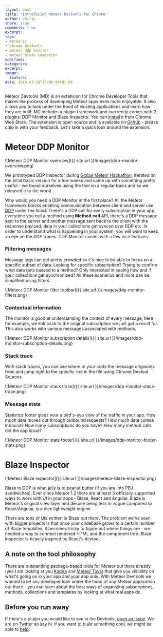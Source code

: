 ```yaml
---
layout: post
title: "Introducing Meteor Devtools for Chrome"
author: philip
share: true
comments: true
excerpt:
tags:
- meteorjs
- chrome devtools
- meteor ddp monitor
- meteor blaze inspector
modified:
categories: 
excerpt:
image:
  feature:
date: 2016-03-30T15:06:03+01:00
---
```

Meteor Devtools (MD) is an extension for Chrome Developer Tools that makes the process of developing Meteor apps even more enjoyable. It also allows you to look under the hood of existing applications and learn how they are built. MD includes a plugin framework and currrently comes with 2 plugins: DDP Monitor and Blaze Inspector. You can [install](https://chrome.google.com/webstore/detail/meteor-devtools/ippapidnnboiophakmmhkdlchoccbgje) it from Chrome Web Store. The extension is open source and is available on [Github](https://github.com/thebakeryio/meteor-devtools) - please chip in with your feedback. Let's take a quick look around the extension. 

# Meteor DDP Monitor

![Meteor DDP Monitor overview]({{ site.url }}/images/ddp-monitor-overview.png)

We prototyped DDP Inspector during [Global Meteor Hackathon](http://meteor-2015.devpost.com/), iterated on the intial basic version for a few weeks and came up with something pretty useful - we found ourselves using the tool on a regular basis and so we released it to the world.

Why would you need a DDP Monitor in the first place? All the Meteor framework blocks enabling communication between client and server use [DDP](https://www.meteor.com/ddp) under the hood. There's a DDP call for every subscription in your app; everytime you call a method using **Method.call** API, there's a DDP message sent to the server and another message sent back to the client with the response payload, data in your collections get synced over DDP etc. In order to understand what is happening in your system, you will want to keep an eye on the DDP traces. DDP Monitor comes with a few nice features:

### Filtering messages
Message logs can get pretty crowded so it's nice to be able to focus on a specific subset of data. Looking for specific subscription? Trying to confirm what data gets passed to a method? Only interested in seeing how and if your collections get synchronized? All these scenarios and more can be simplified using filters.

![Meteor DDP Monitor filter toolbar]({{ site.url }}/images/ddp-monitor-filters.png)

### Contextual information 
The monitor is good at understanding the context of every message, here for example, we link back to the original subscription we just got a result for. This also works with various messages associated with methods. 

![Meteor DDP Monitor subscription details]({{ site.url }}/images/ddp-monitor-subscription-details.png)

### Stack trace
With stack traces, you can see where in your code the message originates from and jump right to the specific line in the file using Chrome Devtool Sources 

![Meteor DDP Monitor stack trace]({{ site.url }}/images/ddp-monitor-stack-trace.png)

### Message stats
Statistics footer gives your a bird's-eye view of the traffic in your app. How much data moves out through outbound requests? How much data comes inbound? How many subscriptions do you have? How many method calls did the app issue?

![Meteor DDP Monitor stats footer]({{ site.url }}/images/ddp-monitor-footer-stats.png)

# Blaze Inspector

![Meteor Blaze inspector]({{ site.url }}/images/meteor-blaze-inspector.png)

Blaze to DDP is what jelly is to peanut butter (if you are into PBJ sandwiches). Ever since Meteor 1.2 there are at least 3 officially supported ways to work with UI in your apps - Blaze, React and Angular. Blaze is Meteor's original view layer and despite being less in vogue compared to React/Angular, is a nice lightweight engine. 

There are tons of UIs written in Blaze out there. The problem we've seen with bigger projects is that once your codebase grows to a certain number of Blaze templates, it becomes tricky to figure out where things are - we needed a way to connect rendered HTML and the component tree. Blaze Inspector is heavily inspired by React's devtool.

## A note on the tool philosophy
There are outstanding package-based tools for Meteor out there already (yes I am looking at you [Kadira](https://kadira.io/) and [Meteor Toys](http://meteor.toys/)) that give you visibility on what's going on in your app and your app only. With Meteor Devtools we wanted to let any developer look under the hood of any Meteor application out there - you can learn about the best ways of organizing subscriptions, methods, collections and templates by looking at what real apps do.

## Before you run away
If there's a plugin you would like to see in the Devtools, [open an issue](https://github.com/thebakeryio/meteor-devtools/issues). We are on [Twitter](https://twitter.com/bakeryhq) so say hi. If you want to build something cool, we might be able to [help](http://thebakery.io/contact). 

